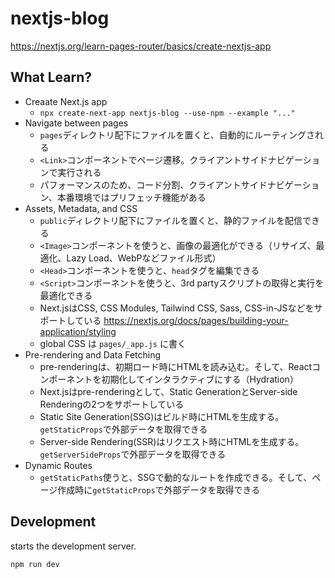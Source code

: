 # nextjs-blog

https://nextjs.org/learn-pages-router/basics/create-nextjs-app

## What Learn?

- Creaate Next.js app
  - `npx create-next-app nextjs-blog --use-npm --example "..."`
- Navigate between pages
  - `pages`ディレクトリ配下にファイルを置くと、自動的にルーティングされる
  - `<Link>`コンポーネントでページ遷移。クライアントサイドナビゲーションで実行される
  - パフォーマンスのため、コード分割、クライアントサイドナビゲーション、本番環境ではプリフェッチ機能がある
- Assets, Metadata, and CSS
  - `public`ディレクトリ配下にファイルを置くと、静的ファイルを配信できる
  - `<Image>`コンポーネントを使うと、画像の最適化ができる（リサイズ、最適化、Lazy Load、WebPなどファイル形式）
  - `<Head>`コンポーネントを使うと、`head`タグを編集できる
  - `<Script>`コンポーネントを使うと、3rd partyスクリプトの取得と実行を最適化できる
  - Next.jsはCSS, CSS Modules, Tailwind CSS, Sass, CSS-in-JSなどをサポートしている https://nextjs.org/docs/pages/building-your-application/styling
  - global CSS は `pages/_app.js` に書く
- Pre-rendering and Data Fetching
  - pre-renderingは、初期ロード時にHTMLを読み込む。そして、Reactコンポーネントを初期化してインタラクティブにする（Hydration）
  - Next.jsはpre-renderingとして、Static GenerationとServer-side Renderingの2つをサポートしている
  - Static Site Generation(SSG)はビルド時にHTMLを生成する。`getStaticProps`で外部データを取得できる
  - Server-side Rendering(SSR)はリクエスト時にHTMLを生成する。`getServerSideProps`で外部データを取得できる
- Dynamic Routes
  - `getStaticPaths`使うと、SSGで動的なルートを作成できる。そして、ページ作成時に`getStaticProps`で外部データを取得できる

## Development

starts the development server.

```bash
npm run dev
```
